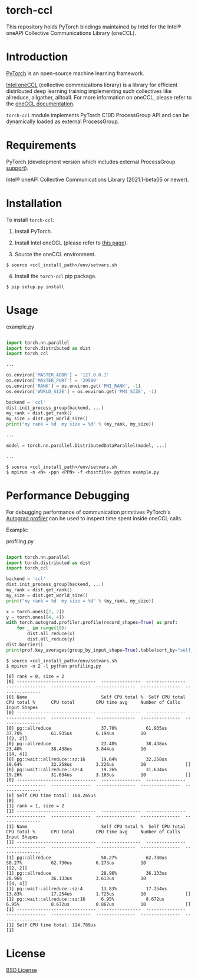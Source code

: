 # torch-ccl

This repository holds PyTorch bindings maintained by Intel for the Intel® oneAPI Collective Communications Library (oneCCL).


# Introduction

[PyTorch](https://github.com/pytorch/pytorch) is an open-source machine learning framework.

[Intel oneCCL](https://github.com/oneapi-src/oneCCL) (collective commnications library) is a library for efficient distributed deep learning training implementing such collectives like allreduce, allgather, alltoall. For more information on oneCCL, please refer to the [oneCCL documentation](https://oneapi-src.github.io/oneCCL).

`torch-ccl` module implements PyTorch C10D ProcessGroup API and can be dynamically loaded as external ProcessGroup.


# Requirements

PyTorch (development version which includes external ProcessGroup [support](https://github.com/pytorch/pytorch/commit/762270c51faa845b3fbb5a6779813d537f48e2e8)).

Intel® oneAPI Collective Communications Library (2021.1-beta05 or newer).


# Installation

To install `torch-ccl`:

1. Install PyTorch.

2. Install Intel oneCCL (please refer to [this page](https://oneapi-src.github.io/oneCCL/installation.html)).

3. Source the oneCCL environment.

```
$ source <ccl_install_path>/env/setvars.sh
```

4. Install the `torch-ccl` pip package.

```
$ pip setup.py install 
```


# Usage

example.py

```python

import torch.nn.parallel
import torch.distributed as dist
import torch_ccl

...

os.environ['MASTER_ADDR'] = '127.0.0.1'
os.environ['MASTER_PORT'] = '29500'
os.environ['RANK'] = os.environ.get('PMI_RANK', -1)
os.environ['WORLD_SIZE'] = os.environ.get('PMI_SIZE', -1)

backend = 'ccl'
dist.init_process_group(backend, ...)
my_rank = dist.get_rank()
my_size = dist.get_world_size()
print("my rank = %d  my size = %d" % (my_rank, my_size))

...

model = torch.nn.parallel.DistributedDataParallel(model, ...)

...
```

```
$ source <ccl_install_path>/env/setvars.sh
$ mpirun -n <N> -ppn <PPN> -f <hostfile> python example.py

```


# Performance Debugging

For debugging performance of communication primitives PyTorch's [Autograd profiler](https://pytorch.org/docs/stable/autograd.html#profiler) 
can be used to inspect time spent inside oneCCL calls.

Example:

profiling.py

```python

import torch.nn.parallel
import torch.distributed as dist
import torch_ccl

backend = 'ccl'
dist.init_process_group(backend, ...)
my_rank = dist.get_rank()
my_size = dist.get_world_size()
print("my rank = %d  my size = %d" % (my_rank, my_size))

x = torch.ones([2, 2])
y = torch.ones([4, 4])
with torch.autograd.profiler.profile(record_shapes=True) as prof:
    for _ in range(10):
        dist.all_reduce(x)
        dist.all_reduce(y)
dist.barrier()
print(prof.key_averages(group_by_input_shape=True).table(sort_by="self_cpu_time_total"))

```

```
$ source <ccl_install_path>/env/setvars.sh
$ mpirun -n 2 -l python profiling.py

[0] rank = 0, size = 2
[0] ------------------------------  ---------------  ---------------  ---------------  ---------------  ---------------  ---------------  ---------------
[0] Name                            Self CPU total %  Self CPU total   CPU total %      CPU total        CPU time avg     Number of Calls  Input Shapes
[0] ------------------------------  ---------------  ---------------  ---------------  ---------------  ---------------  ---------------  ---------------
[0] pg::allreduce                   37.70%           61.935us         37.70%           61.935us         6.194us          10               [[2, 2]]
[0] pg::allreduce                   23.40%           38.438us         23.40%           38.438us         3.844us          10               [[4, 4]]
[0] pg::wait::allreduce::sz:16      19.64%           32.258us         19.64%           32.258us         3.226us          10               []
[0] pg::wait::allreduce::sz:4       19.26%           31.634us         19.26%           31.634us         3.163us          10               []
[0] ------------------------------  ---------------  ---------------  ---------------  ---------------  ---------------  ---------------  ---------------
[0] Self CPU time total: 164.265us
[0]
[1] rank = 1, size = 2
[1] ------------------------------  ---------------  ---------------  ---------------  ---------------  ---------------  ---------------  ---------------
[1] Name                            Self CPU total %  Self CPU total   CPU total %      CPU total        CPU time avg     Number of Calls  Input Shapes
[1] ------------------------------  ---------------  ---------------  ---------------  ---------------  ---------------  ---------------  ---------------
[1] pg::allreduce                   50.27%           62.730us         50.27%           62.730us         6.273us          10               [[2, 2]]
[1] pg::allreduce                   28.96%           36.133us         28.96%           36.133us         3.613us          10               [[4, 4]]
[1] pg::wait::allreduce::sz:4       13.83%           17.254us         13.83%           17.254us         1.725us          10               []
[1] pg::wait::allreduce::sz:16      6.95%            8.672us          6.95%            8.672us          0.867us          10               []
[1] ------------------------------  ---------------  ---------------  ---------------  ---------------  ---------------  ---------------  ---------------
[1] Self CPU time total: 124.789us
[1]

```


# License
[BSD License](https://github.com/intel/torch-ccl/blob/master/LICENSE)
